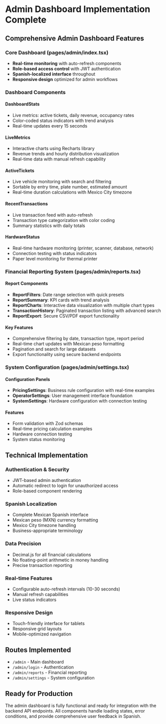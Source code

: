# Admin Dashboard Implementation Complete

## Comprehensive Admin Dashboard Features

### Core Dashboard (pages/admin/index.tsx)
- **Real-time monitoring** with auto-refresh components
- **Role-based access control** with JWT authentication
- **Spanish-localized interface** throughout
- **Responsive design** optimized for admin workflows

### Dashboard Components

#### DashboardStats
- Live metrics: active tickets, daily revenue, occupancy rates
- Color-coded status indicators with trend analysis
- Real-time updates every 15 seconds

#### LiveMetrics  
- Interactive charts using Recharts library
- Revenue trends and hourly distribution visualization
- Real-time data with manual refresh capability

#### ActiveTickets
- Live vehicle monitoring with search and filtering
- Sortable by entry time, plate number, estimated amount
- Real-time duration calculations with Mexico City timezone

#### RecentTransactions
- Live transaction feed with auto-refresh
- Transaction type categorization with color coding
- Summary statistics with daily totals

#### HardwareStatus
- Real-time hardware monitoring (printer, scanner, database, network)
- Connection testing with status indicators
- Paper level monitoring for thermal printer

### Financial Reporting System (pages/admin/reports.tsx)

#### Report Components
- **ReportFilters**: Date range selection with quick presets
- **ReportSummary**: KPI cards with trend analysis
- **ReportCharts**: Interactive data visualization with multiple chart types
- **TransactionHistory**: Paginated transaction listing with advanced search
- **ReportExport**: Secure CSV/PDF export functionality

#### Key Features
- Comprehensive filtering by date, transaction type, report period
- Real-time chart updates with Mexican peso formatting
- Pagination and search for large datasets
- Export functionality using secure backend endpoints

### System Configuration (pages/admin/settings.tsx)

#### Configuration Panels
- **PricingSettings**: Business rule configuration with real-time examples
- **OperatorSettings**: User management interface foundation
- **SystemSettings**: Hardware configuration with connection testing

#### Features
- Form validation with Zod schemas
- Real-time pricing calculation examples
- Hardware connection testing
- System status monitoring

## Technical Implementation

### Authentication & Security
- JWT-based admin authentication
- Automatic redirect to login for unauthorized access
- Role-based component rendering

### Spanish Localization
- Complete Mexican Spanish interface
- Mexican peso (MXN) currency formatting
- Mexico City timezone handling
- Business-appropriate terminology

### Data Precision
- Decimal.js for all financial calculations
- No floating-point arithmetic in money handling
- Precise transaction reporting

### Real-time Features
- Configurable auto-refresh intervals (10-30 seconds)
- Manual refresh capabilities
- Live status indicators

### Responsive Design
- Touch-friendly interface for tablets
- Responsive grid layouts
- Mobile-optimized navigation

## Routes Implemented
- `/admin` - Main dashboard
- `/admin/login` - Authentication
- `/admin/reports` - Financial reporting
- `/admin/settings` - System configuration

## Ready for Production
The admin dashboard is fully functional and ready for integration with the backend API endpoints. All components handle loading states, error conditions, and provide comprehensive user feedback in Spanish.